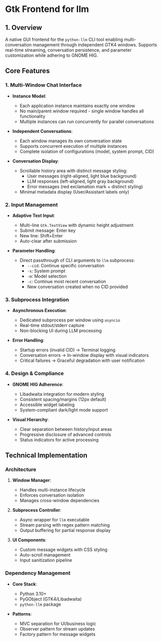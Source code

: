 # Gtk Frontend for llm

## 1. Overview
A native GUI frontend for the `python-llm` CLI tool enabling multi-conversation management through independent GTK4 windows. Supports real-time streaming, conversation persistence, and parameter customization while adhering to GNOME HIG.

## Core Features

### 1. Multi-Window Chat Interface
- **Instance Model**:
  - Each application instance maintains exactly one window
  - No main/parent window required - single window handles all functionality
  - Multiple instances can run concurrently for parallel conversations

- **Independent Conversations**:
  - Each window manages its own conversation state
  - Supports concurrent execution of multiple instances
  - Complete isolation of configurations (model, system prompt, CID)

- **Conversation Display**:
  - Scrollable history area with distinct message styling:
    - User messages (right-aligned, light blue background)
    - LLM responses (left-aligned, light gray background)
    - Error messages (red exclamation mark + distinct styling)
  - Minimal metadata display (User/Assistant labels only)

### 2. Input Management

- **Adaptive Text Input**:
  - Multi-line `Gtk.TextView` with dynamic height adjustment
  - Submit message: Enter key
  - New line: Shift+Enter
  - Auto-clear after submission

- **Parameter Handling**:
  - Direct passthrough of CLI arguments to `llm` subprocess:
    - `--cid`: Continue specific conversation
    - `-s`: System prompt
    - `-m`: Model selection
    - `-c`: Continue most recent conversation
    - New conversation created when no CID provided

### 3. Subprocess Integration
- **Asynchronous Execution**:
  - Dedicated subprocess per window using `asyncio`
  - Real-time stdout/stderr capture
  - Non-blocking UI during LLM processing

- **Error Handling**:
  - Startup errors (invalid CID) → Terminal logging
  - Conversation errors → In-window display with visual indicators
  - Critical failures → Graceful degradation with user notification

### 4. Design & Compliance
- **GNOME HIG Adherence**:
  - Libadwaita integration for modern styling
  - Consistent spacing/margins (12px default)
  - Accessible widget labeling
  - System-compliant dark/light mode support

- **Visual Hierarchy**:
  - Clear separation between history/input areas
  - Progressive disclosure of advanced controls
  - Status indicators for active processing

## Technical Implementation

### Architecture

1. **Window Manager**:
   - Handles multi-instance lifecycle
   - Enforces conversation isolation
   - Manages cross-window dependencies

2. **Subprocess Controller**:
   - Async wrapper for `llm` executable
   - Stream parsing with regex pattern matching
   - Output buffering for partial response display

3. **UI Components**:
   - Custom message widgets with CSS styling
   - Auto-scroll management
   - Input sanitization pipeline

### Dependency Management

- **Core Stack**:
  - Python 3.10+
  - PyGObject (GTK4/Libadwaita)
  - `python-llm` package

- **Patterns**:
  - MVC separation for UI/business logic
  - Observer pattern for stream updates
  - Factory pattern for message widgets

